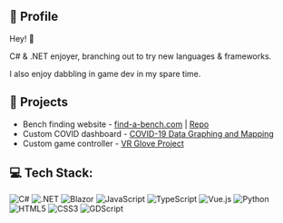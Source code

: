 ## 👤 Profile
Hey! 👋

C# & .NET enjoyer, branching out to try new languages & frameworks.

I also enjoy dabbling in game dev in my spare time.

## 📂 Projects
- Bench finding website - [find-a-bench.com](https://find-a-bench.com) | [Repo](https://github.com/EddieRowe/find-a-bench)
- Custom COVID dashboard - [COVID-19 Data Graphing and Mapping](https://github.com/EddieRowe/covid19-uk-graphing)
- Custom game controller - [VR Glove Project](http://eddierowe.com/assets/cv/vr%20glove.mp4)

## 💻 Tech Stack:
![C#](https://img.shields.io/badge/-C%23-512BD4?logo=csharp&style=for-the-badge)
![.NET](https://img.shields.io/badge/-.NET-512BD4?logo=dotnet&style=for-the-badge)
![Blazor](https://img.shields.io/badge/-Blazor-512BD4?logo=blazor&logoColor=white&style=for-the-badge)
![JavaScript](https://img.shields.io/badge/-JavaScript-333333?logo=javascript&logoColor=F7DF1E&style=for-the-badge)
![TypeScript](https://img.shields.io/badge/-TypeScript-3178C6?logo=typescript&logoColor=white&style=for-the-badge)
![Vue.js](https://img.shields.io/badge/-Vue.js-4FC08D?logo=vuedotjs&logoColor=white&style=for-the-badge)
![Python](https://img.shields.io/badge/-Python-3776AB?logo=python&logoColor=white&style=for-the-badge)
![HTML5](https://img.shields.io/badge/-HTML5-E34F26?logo=html5&logoColor=white&style=for-the-badge)
![CSS3](https://img.shields.io/badge/-CSS3-1572B6?logo=css3&logoColor=white&style=for-the-badge)
![GDScript](https://img.shields.io/badge/-GDScript-478CBF?logo=godot-engine&logoColor=white&style=for-the-badge)

